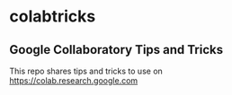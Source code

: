 # colabtricks
## Google Collaboratory Tips and Tricks

This repo shares tips and tricks to use on https://colab.research.google.com

